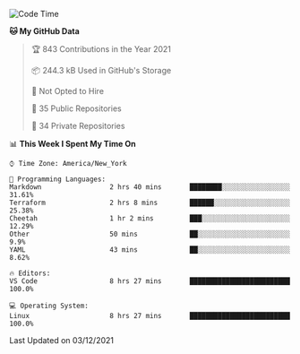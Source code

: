 <!--START_SECTION:waka-->
![Code Time](http://img.shields.io/badge/Code%20Time-21%20hrs%2044%20mins-blue)

**🐱 My GitHub Data** 

> 🏆 843 Contributions in the Year 2021
 > 
> 📦 244.3 kB Used in GitHub's Storage 
 > 
> 🚫 Not Opted to Hire
 > 
> 📜 35 Public Repositories 
 > 
> 🔑 34 Private Repositories  
 > 
📊 **This Week I Spent My Time On** 

```text
⌚︎ Time Zone: America/New_York

💬 Programming Languages: 
Markdown                 2 hrs 40 mins       ████████░░░░░░░░░░░░░░░░░   31.61% 
Terraform                2 hrs 8 mins        ██████░░░░░░░░░░░░░░░░░░░   25.38% 
Cheetah                  1 hr 2 mins         ███░░░░░░░░░░░░░░░░░░░░░░   12.29% 
Other                    50 mins             ██░░░░░░░░░░░░░░░░░░░░░░░   9.9% 
YAML                     43 mins             ██░░░░░░░░░░░░░░░░░░░░░░░   8.62%

🔥 Editors: 
VS Code                  8 hrs 27 mins       █████████████████████████   100.0%

💻 Operating System: 
Linux                    8 hrs 27 mins       █████████████████████████   100.0%

```


 Last Updated on 03/12/2021
<!--END_SECTION:waka-->